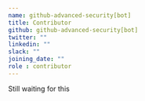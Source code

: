 ```yaml
---
name: github-advanced-security[bot]
title: Contributor
github: github-advanced-security[bot]
twitter: ""
linkedin: ""
slack: ""
joining_date: ""
role : contributor
---
```


Still waiting for this
